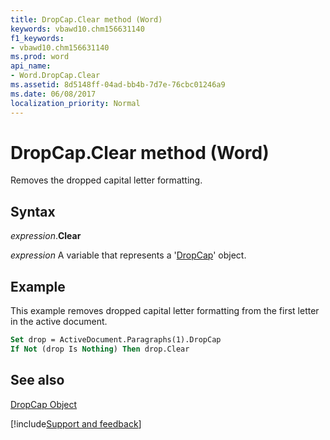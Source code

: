 ```yaml
---
title: DropCap.Clear method (Word)
keywords: vbawd10.chm156631140
f1_keywords:
- vbawd10.chm156631140
ms.prod: word
api_name:
- Word.DropCap.Clear
ms.assetid: 8d5148ff-04ad-bb4b-7d7e-76cbc01246a9
ms.date: 06/08/2017
localization_priority: Normal
---
```



# DropCap.Clear method (Word)

Removes the dropped capital letter formatting.


## Syntax

_expression_.**Clear**

 _expression_ A variable that represents a '[DropCap](Word.DropCap.md)' object.


## Example

This example removes dropped capital letter formatting from the first letter in the active document.


```vb
Set drop = ActiveDocument.Paragraphs(1).DropCap 
If Not (drop Is Nothing) Then drop.Clear
```


## See also


[DropCap Object](Word.DropCap.md)

[!include[Support and feedback](~/includes/feedback-boilerplate.md)]